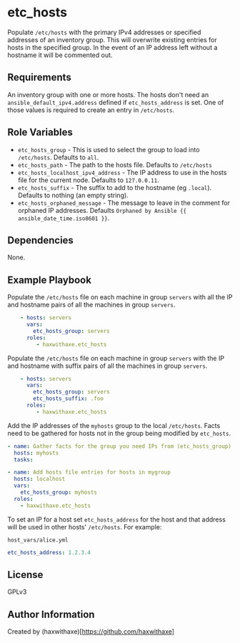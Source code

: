 etc_hosts
=========

Populate `/etc/hosts` with the primary IPv4 addresses or specified addresses of an inventory group. This will overwrite existing entries for hosts in the specified group. In the event of an IP address left without a hostname it will be commented out.

Requirements
------------

An inventory group with one or more hosts. The hosts don't need an `ansible_default_ipv4.address` defined if `etc_hosts_address` is set. One of those values is required to create an entry in `/etc/hosts`.

Role Variables
--------------

* `etc_hosts_group` - This is used to select the group to load into `/etc/hosts`. Defaults to `all`.
* `etc_hosts_path` - The path to the hosts file. Defaults to `/etc/hosts`
* `etc_hosts_localhost_ipv4_address` - The IP address to use in the hosts file for the current node. Defaults to `127.0.0.11`.
* `etc_hosts_suffix` - The suffix to add to the hostname (eg `.local`). Defaults to nothing (an empty string).
* `etc_hosts_orphaned_message` - The message to leave in the comment for orphaned IP addresses. Defaults `Orphaned by Ansible {{ ansible_date_time.iso8601 }}`.

Dependencies
------------

None.

Example Playbook
----------------

Populate the `/etc/hosts` file on each machine in group `servers` with all the IP and hostname pairs of all the machines in group `servers`.
```yaml
    - hosts: servers
      vars:
        etc_hosts_group: servers
      roles:
         - haxwithaxe.etc_hosts
```

Populate the `/etc/hosts` file on each machine in group `servers` with the IP and hostname with suffix pairs of all the machines in group `servers`.
```yaml
    - hosts: servers
      vars:
        etc_hosts_group: servers
        etc_hosts_suffix: .foo
      roles:
         - haxwithaxe.etc_hosts
```

Add the IP addresses of the `myhosts` group to the local `/etc/hosts`. Facts need to be gathered for hosts not in the group being modified by `etc_hosts`.
```yaml
- name: Gather facts for the group you need IPs from (etc_hosts_group)
  hosts: myhosts
  tasks:

- name: Add hosts file entries for hosts in mygroup
  hosts: localhost
  vars:
    etc_hosts_group: myhosts
  roles:
    - haxwithaxe.etc_hosts
```

To set an IP for a host set `etc_hosts_address` for the host and that address will be used in other hosts' `/etc/hosts`. For example:

`host_vars/alice.yml`
```yaml
etc_hosts_address: 1.2.3.4
```

License
-------

GPLv3

Author Information
------------------

Created by (haxwithaxe)[https://github.com/haxwithaxe]
